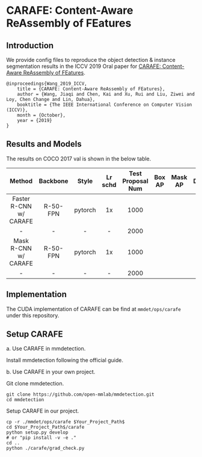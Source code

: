 # CARAFE: Content-Aware ReAssembly of FEatures

## Introduction

We provide config files to reproduce the object detection & instance segmentation results in the ICCV 2019 Oral paper for [CARAFE: Content-Aware ReAssembly of FEatures](https://arxiv.org/abs/1905.02188).

```
@inproceedings{Wang_2019_ICCV,
    title = {CARAFE: Content-Aware ReAssembly of FEatures},
    author = {Wang, Jiaqi and Chen, Kai and Xu, Rui and Liu, Ziwei and Loy, Chen Change and Lin, Dahua},
    booktitle = {The IEEE International Conference on Computer Vision (ICCV)},
    month = {October},
    year = {2019}
}
```

## Results and Models

The results on COCO 2017 val is shown in the below table.

| Method                 | Backbone | Style   | Lr schd | Test Proposal Num| Box AP | Mask AP | Download |
| :--------------------: | :------: | :-----: |:-------:| :--------------: | :----: | :--------: |:-------: |
| Faster R-CNN w/ CARAFE | R-50-FPN | pytorch | 1x      | 1000 |           |        |  |
| -                      |    -     |  -      | -       | 2000 |           |        |  |
| Mask R-CNN w/ CARAFE   | R-50-FPN | pytorch | 1x      | 1000 |           |        |  |
| -                      |   -      |  -      |   -     | 2000 |           |        |  |

## Implementation

The CUDA implementation of CARAFE can be find at `mmdet/ops/carafe` under this repository.

## Setup CARAFE

a. Use CARAFE in mmdetection.

Install mmdetection following the official guide.

b. Use CARAFE in your own project.

Git clone mmdetection.
```shell
git clone https://github.com/open-mmlab/mmdetection.git
cd mmdetection
```
Setup CARAFE in our project.
```shell
cp -r ./mmdet/ops/carafe $Your_Project_Path$
cd $Your_Project_Path$/carafe
python setup.py develop
# or "pip install -v -e ."
cd ..
python ./carafe/grad_check.py
```
